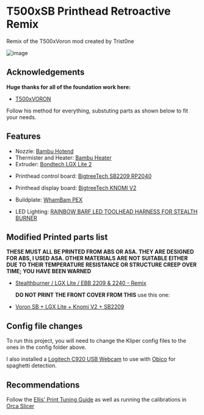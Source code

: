 
# T500xSB Printhead Retroactive Remix

Remix of the T500xVoron mod created by Trist0ne

![image](https://github.com/retr04ctive/T500xSB/assets/112026844/7a4d6a8f-9080-43c7-9e43-d836320a14c2)

## Acknowledgements

**Huge thanks for all of the foundation work here:**

 - [T500xVORON](https://github.com/Trist0ne/T500xVORON)

 Follow his method for everything, substuting parts as shown below to fit your needs.

 


## Features

- Nozzle: [Bambu Hotend](https://www.amazon.com/dp/B0C8JZ788Y/?coliid=IKF3QMVWG7M26&colid=246Z1N1LOHGAH&psc=1&ref_=list_c_wl_lv_ov_lig_dp_it)
- Thermister and Heater: [Bambu Heater](https://www.amazon.com/dp/B0BW3WXVNR/?coliid=I27RHMRRU0CMGD&colid=246Z1N1LOHGAH&ref_=list_c_wl_lv_ov_lig_dp_it&th=1)
- Extruder: [Bondtech LGX Lite 2](https://www.bondtech.se/product/lgx-lite-v2-large-gears-extruder/)
* Printhead control board: [BigtreeTech SB2209 RP2040](https://biqu.equipment/products/bigtreetech-ebb-sb2209-can-v1-0)

* Printhead display board: [BigtreeTech KNOMI V2](https://biqu.equipment/products/bigtreetech-knomi-v1-0?_pos=1&_psq=knomi&_ss=e&_v=1.0&variant=40556258459746)

* Buildplate: [WhamBam PEX](https://www.whambamsystems.com/products/flexi-plate-with-pre-installed-pex-build-surface-510-x-510-creality-cr-10-s5_)
* LED Lighting: [RAINBOW BARF LED TOOLHEAD HARNESS FOR STEALTH BURNER](https://kb-3d.com/store/printer-specific-harnesses/566-rainbow-barf-led-toolhead-harness-for-stealth-burner-1653783045189.html) 




## Modified Printed parts list

**THESE MUST ALL BE PRINTED FROM ABS OR ASA. THEY ARE DESIGNED FOR ABS, I USED ASA. OTHER MATERIALS ARE NOT SUITABLE EITHER DUE TO THEIR TEMPERATURE RESISTANCE OR STRUCTURE CREEP OVER TIME; YOU HAVE BEEN WARNED**

* [Stealthburner / LGX Lite / EBB 2209 & 2240 - Remix](https://www.printables.com/model/437832)
    
    **DO NOT PRINT THE FRONT COVER FROM THIS** 
use this one:
* [Voron SB + LGX Lite + Knomi V2 + SB2209](https://www.printables.com/model/730424)







## Config file changes

To run this project, you will need to change the Kliper config files to the ones in the config folder above.

I also installed a [Logitech C920 USB Webcam](https://www.logitech.com/en-ch/products/webcams/c920-pro-hd-webcam.960-001055.html) to use with [Obico](https://www.obico.io/) for spaghetti detection.

## Recommendations

Follow the [Ellis' Print Tuning Guide](https://ellis3dp.com/Print-Tuning-Guide/articles/index_tuning.html) as well as running the calibrations in [Orca Slicer](https://github.com/SoftFever/OrcaSlicer/wiki/Calibration)





